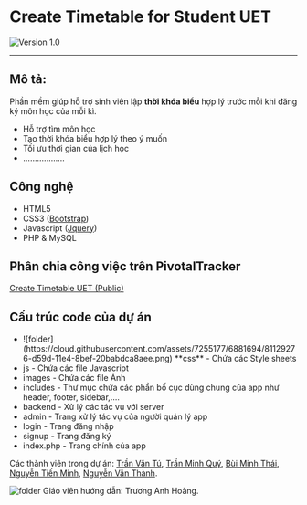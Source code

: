 # Create Timetable for Student UET
![Version 1.0](https://cloud.githubusercontent.com/assets/7255177/6105580/4a973aa8-b08b-11e4-9aae-d0e00d9e6a27.jpg)

***
## Mô tả:
Phần mềm giúp hỗ trợ sinh viên lập **thời khóa biểu** hợp lý trước mỗi khi đăng ký môn học của mỗi kì.
* Hỗ trợ tìm môn học
* Tạo thời khóa biểu hợp lý theo ý muốn
* Tối ưu thời gian của lịch học
* ..................

## Công nghệ
* HTML5
* CSS3 ([Bootstrap](http://getbootstrap.com))
* Javascript ([Jquery](//jquery.com))
* PHP & MySQL

## Phân chia công việc trên PivotalTracker
[Create Timetable UET (Public)](https://www.pivotaltracker.com/n/projects/1266230)

## Cấu trúc code của dự án
<ul>
  <li>![folder](https://cloud.githubusercontent.com/assets/7255177/6881694/81129276-d59d-11e4-8bef-20babdca8aee.png) **css** - Chứa các Style sheets</li>
  <li>js - Chứa các file Javascript</li>
  <li>images - Chứa các file Ảnh</li>
  <li>includes - Thư mục chứa các phần bố cục dùng chung của app như header, footer, sidebar,....</li>
  <li>backend - Xử lý các tác vụ với server</li>
  <li>admin - Trang xử lý tác vụ của người quản lý app</li>
  <li>login - Trang đăng nhập</li>
  <li>signup - Trang đăng ký</li>
  <li>index.php - Trang chính của app</li>
</ul>


Các thành viên trong dự án: [Trần Văn Tú](https://github.com/tutv95), [Trần Minh Quý](https://github.com/quytm), [Bùi Minh Thái](https://github.com/thaibm), [Nguyễn Tiến Minh](https://github.com/minhnt58), [Nguyễn Văn Thành](https://github.com/thanhnv58).

![folder](https://cloud.githubusercontent.com/assets/7255177/6881694/81129276-d59d-11e4-8bef-20babdca8aee.png)
Giáo viên hướng dẫn: Trương Anh Hoàng.
